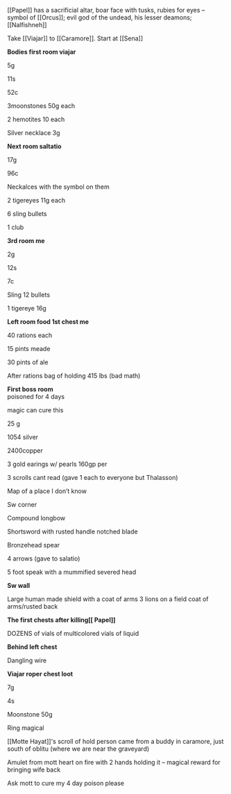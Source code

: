 [[Papel]] has a sacrificial altar, boar face with tusks, rubies for eyes – symbol of [[Orcus]]; evil god of the undead, his lesser deamons; [[Nalfishneh]]

Take [[Viajar]] to [[Caramore]]. Start at [[Sena]]

**Bodies first room viajar**

5g

11s

52c

3moonstones 50g each

2 hemotites 10 each

Silver necklace 3g

**Next room saltatio**

17g

96c

Neckalces with the symbol on them

2 tigereyes 11g each

6 sling bullets

1 club

**3rd room me**

2g

12s

7c

Sling 12 bullets

1 tigereye 16g

**Left room food 1st chest me**

40 rations each

15 pints meade

30 pints of ale

After rations bag of holding 415 lbs (bad math)

**First boss room**  
poisoned for 4 days

magic can cure this

25 g

1054 silver

2400copper

3 gold earings w/ pearls 160gp per

3 scrolls cant read (gave 1 each to everyone but Thalasson)

Map of a place I don’t know

Sw corner

Compound longbow

Shortsword with rusted handle notched blade

Bronzehead spear

4 arrows (gave to salatio)

5 foot speak with a mummified severed head

**Sw wall**

Large human made shield with a coat of arms 3 lions on a field coat of arms/rusted back

**The first chests after killing[[ Papel]]**

DOZENS of vials of multicolored vials of liquid

**Behind left chest**

Dangling wire

**Viajar roper chest loot**

7g

4s

Moonstone 50g

Ring magical

[[Motte Hayat]]'s scroll of hold person came from a buddy in caramore, just south of oblitu (where we are near the graveyard)

Amulet from mott heart on fire with 2 hands holding it – magical reward for bringing wife back

Ask mott to cure my 4 day poison please
